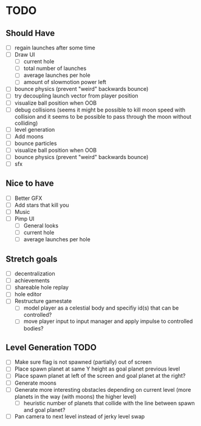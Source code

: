 # TODO

## Should Have

- [ ] regain launches after some time
- [ ] Draw UI
  - [ ] current hole
  - [ ] total number of launches
  - [ ] average launches per hole
  - [ ] amount of slowmotion power left
- [ ] bounce physics (prevent "weird" backwards bounce)
- [ ] try decoupling launch vector from player position
- [ ] visualize ball position when OOB
- [ ] debug collisions (seems it might be possible to kill moon speed with collision and it seems to be possible to pass through the moon without colliding)
- [ ] level generation
- [ ] Add moons
- [ ] bounce particles
- [ ] visualize ball position when OOB
- [ ] bounce physics (prevent "weird" backwards bounce)
- [ ] sfx

## Nice to have

- [ ] Better GFX
- [ ] Add stars that kill you
- [ ] Music
- [ ] Pimp UI
  - [ ] General looks
  - [ ] current hole
  - [ ] average launches per hole

## Stretch goals

- [ ] decentralization
- [ ] achievements
- [ ] shareable hole replay
- [ ] hole editor
- [ ] Restructure gamestate
  - [ ] model player as a celestial body and specifiy id(s) that can be controlled?
  - [ ] move player input to input manager and apply impulse to controlled bodies?

## Level Generation TODO

- [ ] Make sure flag is not spawned (partially) out of screen
- [ ] Place spawn planet at same Y height as goal planet previous level
- [ ] Place spawn planet at left of the screen and goal planet at the right?
- [ ] Generate moons
- [ ] Generate more interesting obstacles depending on current level (more planets in the way (with moons) the higher level)
  - [ ] heuristic number of planets that collide with the line between spawn and goal planet?
- [ ] Pan camera to next level instead of jerky level swap
